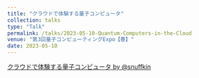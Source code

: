 ```yaml
---
title: "クラウドで体験する量子コンピュータ"
collection: talks
type: "Talk"
permalink: /talks/2023-05-10-Quantum-Computers-in-the-Cloud
venue: "第3回量子コンピューティングExpo【春】"
date: 2023-05-10
---
```


<script async class="docswell-embed" src="https://www.docswell.com/assets/libs/docswell-embed/docswell-embed.min.js" data-src="https://www.docswell.com/slide/K98G6X/embed" data-aspect="0.5625"></script><div class="docswell-link"><a href="https://www.docswell.com/s/snuffkin/K98G6X-2023-05-10-Quantum-Computers-in-the-Cloud">クラウドで体験する量子コンピュータ by @snuffkin</a></div>
